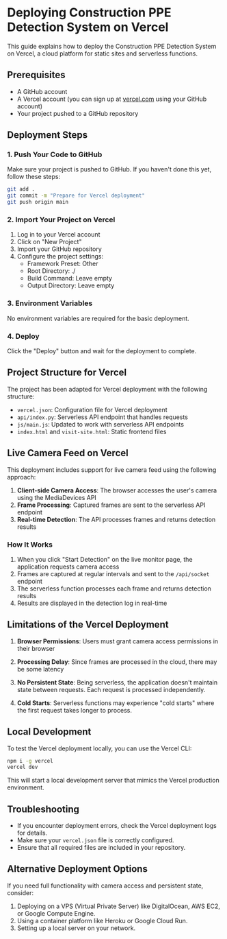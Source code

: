 # Deploying Construction PPE Detection System on Vercel

This guide explains how to deploy the Construction PPE Detection System on Vercel, a cloud platform for static sites and serverless functions.

## Prerequisites

- A GitHub account
- A Vercel account (you can sign up at [vercel.com](https://vercel.com) using your GitHub account)
- Your project pushed to a GitHub repository

## Deployment Steps

### 1. Push Your Code to GitHub

Make sure your project is pushed to GitHub. If you haven't done this yet, follow these steps:

```bash
git add .
git commit -m "Prepare for Vercel deployment"
git push origin main
```

### 2. Import Your Project on Vercel

1. Log in to your Vercel account
2. Click on "New Project"
3. Import your GitHub repository
4. Configure the project settings:
   - Framework Preset: Other
   - Root Directory: ./
   - Build Command: Leave empty
   - Output Directory: Leave empty

### 3. Environment Variables

No environment variables are required for the basic deployment.

### 4. Deploy

Click the "Deploy" button and wait for the deployment to complete.

## Project Structure for Vercel

The project has been adapted for Vercel deployment with the following structure:

- `vercel.json`: Configuration file for Vercel deployment
- `api/index.py`: Serverless API endpoint that handles requests
- `js/main.js`: Updated to work with serverless API endpoints
- `index.html` and `visit-site.html`: Static frontend files

## Live Camera Feed on Vercel

This deployment includes support for live camera feed using the following approach:

1. **Client-side Camera Access**: The browser accesses the user's camera using the MediaDevices API
2. **Frame Processing**: Captured frames are sent to the serverless API endpoint
3. **Real-time Detection**: The API processes frames and returns detection results

### How It Works

1. When you click "Start Detection" on the live monitor page, the application requests camera access
2. Frames are captured at regular intervals and sent to the `/api/socket` endpoint
3. The serverless function processes each frame and returns detection results
4. Results are displayed in the detection log in real-time

## Limitations of the Vercel Deployment

1. **Browser Permissions**: Users must grant camera access permissions in their browser

2. **Processing Delay**: Since frames are processed in the cloud, there may be some latency

3. **No Persistent State**: Being serverless, the application doesn't maintain state between requests. Each request is processed independently.

4. **Cold Starts**: Serverless functions may experience "cold starts" where the first request takes longer to process.

## Local Development

To test the Vercel deployment locally, you can use the Vercel CLI:

```bash
npm i -g vercel
vercel dev
```

This will start a local development server that mimics the Vercel production environment.

## Troubleshooting

- If you encounter deployment errors, check the Vercel deployment logs for details.
- Make sure your `vercel.json` file is correctly configured.
- Ensure that all required files are included in your repository.

## Alternative Deployment Options

If you need full functionality with camera access and persistent state, consider:

1. Deploying on a VPS (Virtual Private Server) like DigitalOcean, AWS EC2, or Google Compute Engine.
2. Using a container platform like Heroku or Google Cloud Run.
3. Setting up a local server on your network.